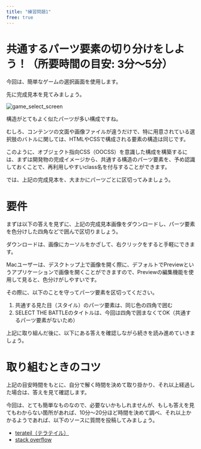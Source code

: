 ```yaml
---
title: "練習問題1"
free: true
---
```


# 共通するパーツ要素の切り分けをしよう！（所要時間の目安: 3分〜5分）

今回は、簡単なゲームの選択画面を使用します。

先に完成見本を見てみましょう。

![game_select_screen](https://storage.googleapis.com/zenn-user-upload/ynuvbnp01gyi70vvcitgdb0uz6zt)

構造がとてもよく似たパーツが多い構成ですね。

むしろ、コンテンツの文面や画像ファイルが違うだけで、特に用意されている選択肢のバトルに関しては、HTMLやCSSで構成される要素の構造は同じです。

このように、オブジェクト指向CSS（OOCSS）を意識した構成を構築するには、まずは開発物の完成イメージから、共通する構造のパーツ要素を、予め認識しておくことで、再利用しやすいclass名を付与することができます。

では、上記の完成見本を、大まかにパーツごとに区切ってみましょう。

# 要件

まずは以下の答えを見ずに、上記の完成見本画像をダウンロードし、パーツ要素を色分けした四角などで囲んで区切りましょう。

ダウンロードは、画像にカーソルをかざして、右クリックをすると手軽にできます。

Macユーザーは、デスクトップ上で画像を開く際に、デフォルトでPreviewというアプリケーションで画像を開くことができますので、Previewの編集機能を使用して見ると、色分けがしやすいです。

その際に、以下のことを守ってパーツ要素を区切ってください。

1. 共通する見た目（スタイル）のパーツ要素は、同じ色の四角で囲む
2. SELECT THE BATTLEのタイトルは、今回は四角で囲まなくてOK（共通するパーツ要素がないため）

上記に取り組んだ後に、以下にある答えを確認しながら続きを読み進めていきましょう。

# 取り組むときのコツ

上記の目安時間をもとに、自分で解く時間を決めて取り掛かり、それ以上経過した場合は、答えを見て確認します。

今回は、とても簡単なものなので、必要ないかもしれませんが、もしも答えを見てもわからない箇所があれば、10分〜20分ほど時間を決めて調べ、それ以上かかるようであれば、以下のソースに質問を投稿してみましょう。

- [terateil（テラテイル）](https://teratail.com/)
- [stack overflow](https://stackoverflow.com/)